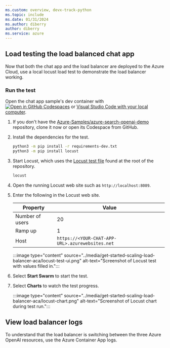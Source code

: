 ```yaml
---
ms.custom: overview, devx-track-python
ms.topic: include
ms.date: 01/31/2024
ms.author: diberry
author: diberry
ms.service: azure
---
```


## Load testing the load balanced chat app

Now that both the chat app and the load balancer are deployed to the Azure Cloud, use a local locust load test to demonstrate the load balancer working. 

### Run the test

Open the chat app sample's dev container with[![Open in GitHub Codespaces](https://github.com/codespaces/badge.svg)](https://codespaces.new/Azure-Samples/azure-search-openai-demo) or [Visual Studio Code with your local computer](git-client://clone?repo=https%3A%2F%2Fgithub.com%2FAzure-Samples%2Fazure-search-openai-demo).

1. If you don't have the [Azure-Samples/azure-search-openai-demo](https://github.com/Azure-Samples/azure-search-openai-demo) repository, clone it now or open its Codespace from GitHub. 

1. Install the dependencies for the test.

    ```bash
    python3 -m pip install -r requirements-dev.txt
    python3 -m pip install locust
    ```
    
1. Start Locust, which uses the [Locust test file](https://github.com/Azure-Samples/azure-search-openai-demo/blob/main/locustfile.py) found at the root of the repository.

    ```bash
    locust
    ```

1. Open the running Locust web site such as `http://localhost:8089`. 
1. Enter the following in the Locust web site.

    |Property|Value|
    |---|---|
    |Number of users|20|
    |Ramp up|1|
    |Host|`https://<YOUR-CHAT-APP-URL>.azurewebsites.net`|

    :::image type="content" source="../media/get-started-scaling-load-balancer-aca/locust-test-ui.png" alt-text="Screenshot of Locust test with values filled in.":::

1. Select **Start Swarm** to start the test.
1. Select **Charts** to watch the test progress.

    :::image type="content" source="../media/get-started-scaling-load-balancer-aca/locust-chart.png" alt-text="Screenshot of Locust chart during test run.":::

## View load balancer logs

To understand that the load balancer is switching between the three Azure OpenAI resources, use the Azure Container App logs. 